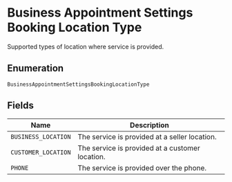<!-- Optimized: 2025-10-06 -->
<!-- RPM: 1.6.2.1.1.6.2.1_business-appointment-settings-booking-location-type_20251006 -->
<!-- Session: E2E RPM DNA Application -->
<!-- AOM: RND (Reggie & Dro) -->
<!-- COI: TECHNOLOGY -->
<!-- RPM: HIGH -->
<!-- ACTION: BUILD -->


# Business Appointment Settings Booking Location Type

Supported types of location where service is provided.

## Enumeration

`BusinessAppointmentSettingsBookingLocationType`

## Fields

| Name | Description |
|  --- | --- |
| `BUSINESS_LOCATION` | The service is provided at a seller location. |
| `CUSTOMER_LOCATION` | The service is provided at a customer location. |
| `PHONE` | The service is provided over the phone. |
